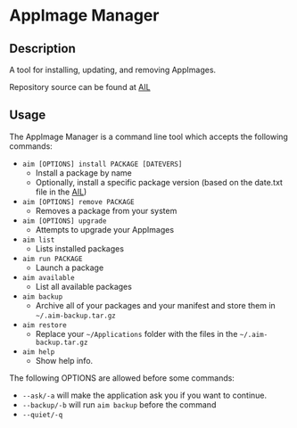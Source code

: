 # AppImage Manager

## Description

A tool for installing, updating, and removing AppImages.

Repository source can be found at [AIL](https://github.com/AppImageMan/ail.git)

## Usage

The AppImage Manager is a command line tool which accepts the following commands:

- `aim [OPTIONS] install PACKAGE [DATEVERS]`
   + Install a package by name
   + Optionally, install a specific package version (based on the date.txt file in the [AIL](https://github.com/AppImageMan/ail.git))
- `aim [OPTIONS] remove PACKAGE`
   + Removes a package from your system
- `aim [OPTIONS] upgrade`
   + Attempts to upgrade your AppImages
- `aim list`
   + Lists installed packages
- `aim run PACKAGE`
   + Launch a package
- `aim available`
   + List all available packages
- `aim backup`
   + Archive all of your packages and your manifest and store them in `~/.aim-backup.tar.gz`
- `aim restore`
   + Replace your `~/Applications` folder with the files in the `~/.aim-backup.tar.gz`
- `aim help`
   + Show help info.

The following OPTIONS are allowed before some commands:

- `--ask/-a` will make the application ask you if you want to continue.
- `--backup/-b` will run `aim backup` before the command
- `--quiet/-q`
